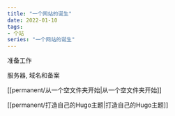 ```yaml
---
title: "一个网站的诞生"
date: 2022-01-10
tags:
- 个站
series: "一个网站的诞生"
---
```


准备工作

服务器, 域名和备案

[[permanent/从一个空文件夹开始|从一个空文件夹开始]]

[[permanent/打造自己的Hugo主题|打造自己的Hugo主题]]
